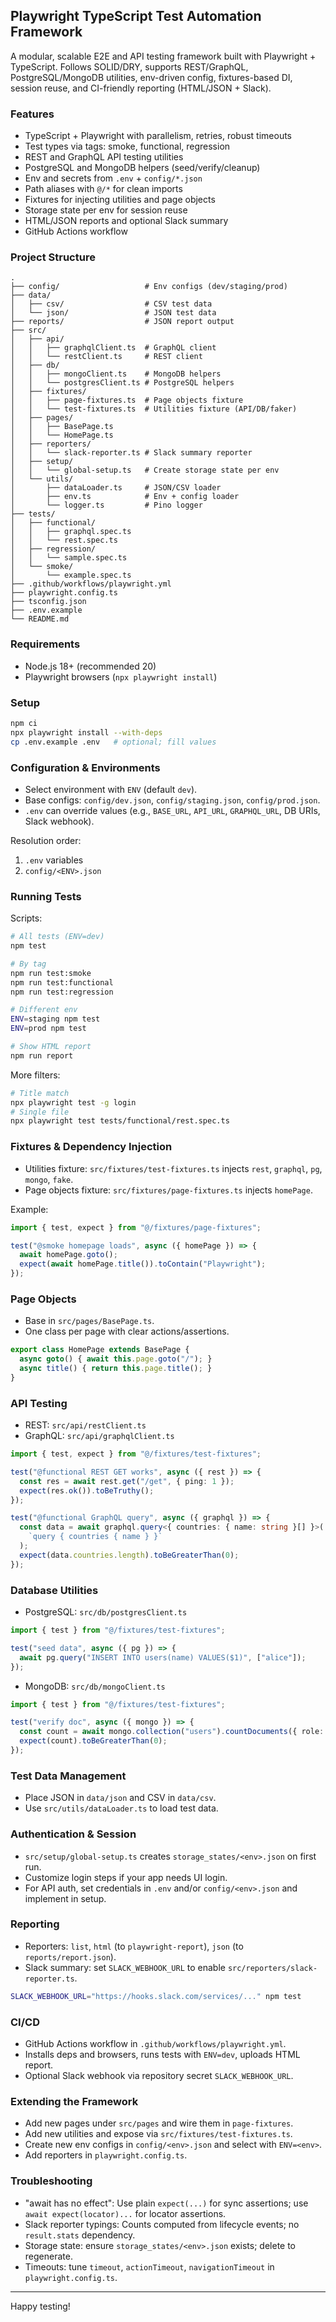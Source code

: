 ## Playwright TypeScript Test Automation Framework

A modular, scalable E2E and API testing framework built with Playwright + TypeScript. Follows SOLID/DRY, supports REST/GraphQL, PostgreSQL/MongoDB utilities, env-driven config, fixtures-based DI, session reuse, and CI-friendly reporting (HTML/JSON + Slack).

### Features
- TypeScript + Playwright with parallelism, retries, robust timeouts
- Test types via tags: smoke, functional, regression
- REST and GraphQL API testing utilities
- PostgreSQL and MongoDB helpers (seed/verify/cleanup)
- Env and secrets from `.env` + `config/*.json`
- Path aliases with `@/*` for clean imports
- Fixtures for injecting utilities and page objects
- Storage state per env for session reuse
- HTML/JSON reports and optional Slack summary
- GitHub Actions workflow

### Project Structure
```
.
├── config/                   # Env configs (dev/staging/prod)
├── data/
│   ├── csv/                  # CSV test data
│   └── json/                 # JSON test data
├── reports/                  # JSON report output
├── src/
│   ├── api/
│   │   ├── graphqlClient.ts  # GraphQL client
│   │   └── restClient.ts     # REST client
│   ├── db/
│   │   ├── mongoClient.ts    # MongoDB helpers
│   │   └── postgresClient.ts # PostgreSQL helpers
│   ├── fixtures/
│   │   ├── page-fixtures.ts  # Page objects fixture
│   │   └── test-fixtures.ts  # Utilities fixture (API/DB/faker)
│   ├── pages/
│   │   ├── BasePage.ts
│   │   └── HomePage.ts
│   ├── reporters/
│   │   └── slack-reporter.ts # Slack summary reporter
│   ├── setup/
│   │   └── global-setup.ts   # Create storage state per env
│   └── utils/
│       ├── dataLoader.ts     # JSON/CSV loader
│       ├── env.ts            # Env + config loader
│       └── logger.ts         # Pino logger
├── tests/
│   ├── functional/
│   │   ├── graphql.spec.ts
│   │   └── rest.spec.ts
│   ├── regression/
│   │   └── sample.spec.ts
│   └── smoke/
│       └── example.spec.ts
├── .github/workflows/playwright.yml
├── playwright.config.ts
├── tsconfig.json
├── .env.example
└── README.md
```

### Requirements
- Node.js 18+ (recommended 20)
- Playwright browsers (`npx playwright install`)

### Setup
```bash
npm ci
npx playwright install --with-deps
cp .env.example .env   # optional; fill values
```

### Configuration & Environments
- Select environment with `ENV` (default `dev`).
- Base configs: `config/dev.json`, `config/staging.json`, `config/prod.json`.
- `.env` can override values (e.g., `BASE_URL`, `API_URL`, `GRAPHQL_URL`, DB URIs, Slack webhook).

Resolution order:
1) `.env` variables
2) `config/<ENV>.json`

### Running Tests
Scripts:
```bash
# All tests (ENV=dev)
npm test

# By tag
npm run test:smoke
npm run test:functional
npm run test:regression

# Different env
ENV=staging npm test
ENV=prod npm test

# Show HTML report
npm run report
```
More filters:
```bash
# Title match
npx playwright test -g login
# Single file
npx playwright test tests/functional/rest.spec.ts
```

### Fixtures & Dependency Injection
- Utilities fixture: `src/fixtures/test-fixtures.ts` injects `rest`, `graphql`, `pg`, `mongo`, `fake`.
- Page objects fixture: `src/fixtures/page-fixtures.ts` injects `homePage`.

Example:
```ts
import { test, expect } from "@/fixtures/page-fixtures";

test("@smoke homepage loads", async ({ homePage }) => {
  await homePage.goto();
  expect(await homePage.title()).toContain("Playwright");
});
```

### Page Objects
- Base in `src/pages/BasePage.ts`.
- One class per page with clear actions/assertions.

```ts
export class HomePage extends BasePage {
  async goto() { await this.page.goto("/"); }
  async title() { return this.page.title(); }
}
```

### API Testing
- REST: `src/api/restClient.ts`
- GraphQL: `src/api/graphqlClient.ts`

```ts
import { test, expect } from "@/fixtures/test-fixtures";

test("@functional REST GET works", async ({ rest }) => {
  const res = await rest.get("/get", { ping: 1 });
  expect(res.ok()).toBeTruthy();
});

test("@functional GraphQL query", async ({ graphql }) => {
  const data = await graphql.query<{ countries: { name: string }[] }>(
    `query { countries { name } }`
  );
  expect(data.countries.length).toBeGreaterThan(0);
});
```

### Database Utilities
- PostgreSQL: `src/db/postgresClient.ts`
```ts
import { test } from "@/fixtures/test-fixtures";

test("seed data", async ({ pg }) => {
  await pg.query("INSERT INTO users(name) VALUES($1)", ["alice"]);
});
```
- MongoDB: `src/db/mongoClient.ts`
```ts
import { test } from "@/fixtures/test-fixtures";

test("verify doc", async ({ mongo }) => {
  const count = await mongo.collection("users").countDocuments({ role: "admin" });
  expect(count).toBeGreaterThan(0);
});
```

### Test Data Management
- Place JSON in `data/json` and CSV in `data/csv`.
- Use `src/utils/dataLoader.ts` to load test data.

### Authentication & Session
- `src/setup/global-setup.ts` creates `storage_states/<env>.json` on first run.
- Customize login steps if your app needs UI login.
- For API auth, set credentials in `.env` and/or `config/<env>.json` and implement in setup.

### Reporting
- Reporters: `list`, `html` (to `playwright-report`), `json` (to `reports/report.json`).
- Slack summary: set `SLACK_WEBHOOK_URL` to enable `src/reporters/slack-reporter.ts`.

```bash
SLACK_WEBHOOK_URL="https://hooks.slack.com/services/..." npm test
```

### CI/CD
- GitHub Actions workflow in `.github/workflows/playwright.yml`.
- Installs deps and browsers, runs tests with `ENV=dev`, uploads HTML report.
- Optional Slack webhook via repository secret `SLACK_WEBHOOK_URL`.

### Extending the Framework
- Add new pages under `src/pages` and wire them in `page-fixtures`.
- Add new utilities and expose via `src/fixtures/test-fixtures.ts`.
- Create new env configs in `config/<env>.json` and select with `ENV=<env>`.
- Add reporters in `playwright.config.ts`.

### Troubleshooting
- "await has no effect": Use plain `expect(...)` for sync assertions; use `await expect(locator)...` for locator assertions.
- Slack reporter typings: Counts computed from lifecycle events; no `result.stats` dependency.
- Storage state: ensure `storage_states/<env>.json` exists; delete to regenerate.
- Timeouts: tune `timeout`, `actionTimeout`, `navigationTimeout` in `playwright.config.ts`.

---
Happy testing!
